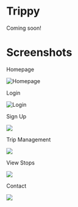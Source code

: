 # Trippy

Coming soon!

# Screenshots

Homepage

![Homepage](http://i63.tinypic.com/j8ip1l.jpg)

Login

![Login](http://i63.tinypic.com/v46m9f.jpg)

Sign Up

![](http://i63.tinypic.com/25kgzva.jpg)

Trip Management

![](http://i65.tinypic.com/fneqf4.jpg)

View Stops

![](http://i64.tinypic.com/2vl5x6c.jpg)

Contact

![](http://i65.tinypic.com/opz2nr.jpg)
